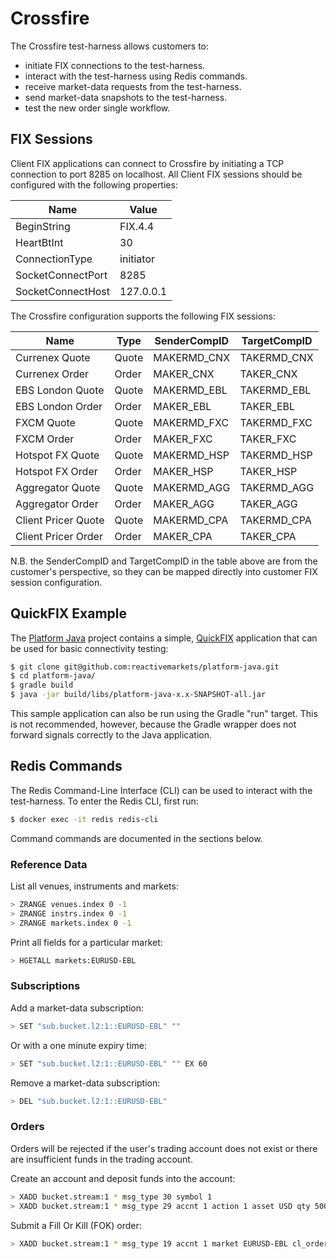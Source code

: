 # Crossfire

The Crossfire test-harness allows customers to:

- initiate FIX connections to the test-harness.
- interact with the test-harness using Redis commands.
- receive market-data requests from the test-harness.
- send market-data snapshots to the test-harness.
- test the new order single workflow.

## FIX Sessions

Client FIX applications can connect to Crossfire by initiating a TCP connection to port 8285 on
localhost. All Client FIX sessions should be configured with the following properties:

| Name              |     Value |
|-------------------|-----------|
| BeginString       |   FIX.4.4 |
| HeartBtInt        |        30 |
| ConnectionType    | initiator |
| SocketConnectPort |      8285 |
| SocketConnectHost | 127.0.0.1 |

The Crossfire configuration supports the following FIX sessions:

| Name                | Type  | SenderCompID | TargetCompID |
|---------------------|-------|--------------|--------------|
| Currenex Quote      | Quote | MAKERMD_CNX  | TAKERMD_CNX  |
| Currenex Order      | Order | MAKER_CNX    | TAKER_CNX    |
| EBS London Quote    | Quote | MAKERMD_EBL  | TAKERMD_EBL  |
| EBS London Order    | Order | MAKER_EBL    | TAKER_EBL    |
| FXCM Quote          | Quote | MAKERMD_FXC  | TAKERMD_FXC  |
| FXCM Order          | Order | MAKER_FXC    | TAKER_FXC    |
| Hotspot FX Quote    | Quote | MAKERMD_HSP  | TAKERMD_HSP  |
| Hotspot FX Order    | Order | MAKER_HSP    | TAKER_HSP    |
| Aggregator Quote    | Quote | MAKERMD_AGG  | TAKERMD_AGG  |
| Aggregator Order    | Order | MAKER_AGG    | TAKER_AGG    |
| Client Pricer Quote | Quote | MAKERMD_CPA  | TAKERMD_CPA  |
| Client Pricer Order | Order | MAKER_CPA    | TAKER_CPA    |

N.B. the SenderCompID and TargetCompID in the table above are from the customer's perspective, so
they can be mapped directly into customer FIX session configuration.

## QuickFIX Example

The [Platform Java](https://github.com/reactivemarkets/platform-java) project contains a simple,
[QuickFIX](https://www.quickfixj.org/) application that can be used for basic connectivity testing:

```bash
$ git clone git@github.com:reactivemarkets/platform-java.git
$ cd platform-java/
$ gradle build
$ java -jar build/libs/platform-java-x.x-SNAPSHOT-all.jar
```

This sample application can also be run using the Gradle "run" target. This is not recommended,
however, because the Gradle wrapper does not forward signals correctly to the Java application.

## Redis Commands

The Redis Command-Line Interface (CLI) can be used to interact with the test-harness.
To enter the Redis CLI, first run:

```bash
$ docker exec -it redis redis-cli
```

Command commands are documented in the sections below.

### Reference Data

List all venues, instruments and markets:

```bash
> ZRANGE venues.index 0 -1
> ZRANGE instrs.index 0 -1
> ZRANGE markets.index 0 -1
```

Print all fields for a particular market:

```bash
> HGETALL markets:EURUSD-EBL
```

### Subscriptions

Add a market-data subscription:

```bash
> SET "sub.bucket.l2:1::EURUSD-EBL" ""
```

Or with a one minute expiry time:

```bash
> SET "sub.bucket.l2:1::EURUSD-EBL" "" EX 60
```

Remove a market-data subscription:

```bash
> DEL "sub.bucket.l2:1::EURUSD-EBL"
```

### Orders

Orders will be rejected if the user's trading account does not exist or there are insufficient funds
in the trading account.

Create an account and deposit funds into the account:

```bash
> XADD bucket.stream:1 * msg_type 30 symbol 1
> XADD bucket.stream:1 * msg_type 29 accnt 1 action 1 asset USD qty 50000000
```

Submit a Fill Or Kill (FOK) order:

```bash
> XADD bucket.stream:1 * msg_type 19 accnt 1 market EURUSD-EBL cl_order_id test strat_type FOK side 1 qty 1000000 price 1.1026
```
